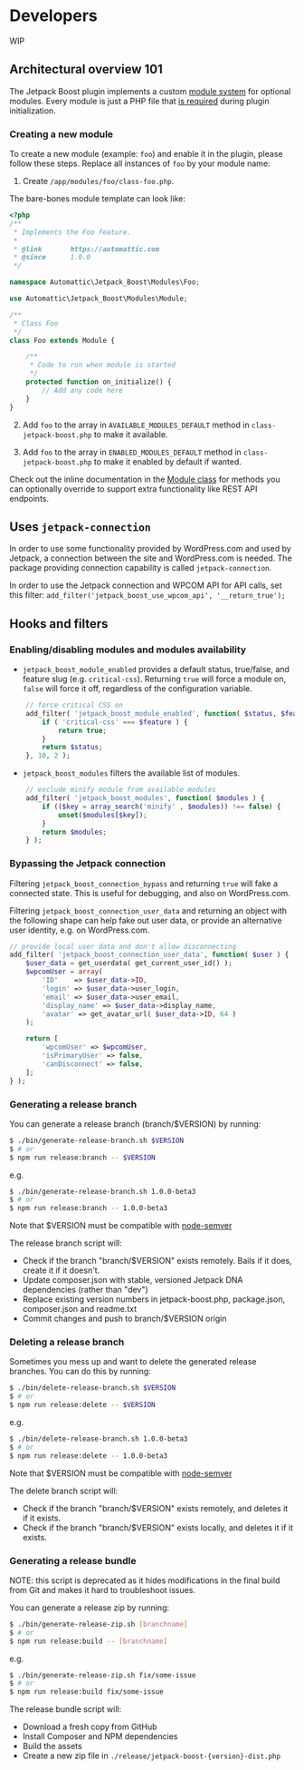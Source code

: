 # Developers

WIP

## Architectural overview 101

The Jetpack Boost plugin implements a custom [module system](https://github.com/Automattic/jetpack-boost/tree/trunk/app/modules) for optional modules. Every module is just a PHP file that [is required](https://github.com/Automattic/jetpack-boost/blob/df0070ee7375ff0a84351efe5bc53d3d0a67ed5d/app/class-jetpack-boost.php#L107-L129) during plugin initialization.

### Creating a new module

To create a new module (example: `foo`) and enable it in the plugin, please follow these steps. Replace all instances of `foo` by your module name:

1.  Create `/app/modules/foo/class-foo.php`.

The bare-bones module template can look like:

```php
<?php
/**
 * Implements the Foo feature.
 *
 * @link       https://automattic.com
 * @since      1.0.0
 */

namespace Automattic\Jetpack_Boost\Modules\Foo;

use Automattic\Jetpack_Boost\Modules\Module;

/**
 * Class Foo
 */
class Foo extends Module {

	/**
	 * Code to run when module is started
	 */
	protected function on_initialize() {
        // Add any code here
	}
}
```

2.  Add `foo` to the array in `AVAILABLE_MODULES_DEFAULT` method in `class-jetpack-boost.php` to make it available.

3.  Add `foo` to the array in `ENABLED_MODULES_DEFAULT` method in `class-jetpack-boost.php` to make it enabled by default if wanted.

Check out the inline documentation in the [Module class](https://github.com/Automattic/jetpack-boost/blob/trunk/app/modules/class-module.php) for methods you can optionally override to support extra functionality like REST API endpoints.

## Uses `jetpack-connection`

In order to use some functionality provided by WordPress.com and used by Jetpack, a connection between the site and WordPress.com is needed. The package providing connection capability is called `jetpack-connection`.

In order to use the Jetpack connection and WPCOM API for API calls, set this filter: `add_filter('jetpack_boost_use_wpcom_api', '__return_true');`

## Hooks and filters

### Enabling/disabling modules and modules availability

- `jetpack_boost_module_enabled` provides a default status, true/false, and feature slug (e.g. `critical-css`). Returning `true` will force a module on, `false` will force it off, regardless of the configuration variable.

```php
	// force critical CSS on
	add_filter( 'jetpack_boost_module_enabled', function( $status, $feature ) {
		if ( 'critical-css' === $feature ) {
			return true;
		}
		return $status;
	}, 10, 2 );
```

- `jetpack_boost_modules` filters the available list of modules.

```php
	// exclude minify module from available modules
	add_filter( 'jetpack_boost_modules', function( $modules ) {
		if (($key = array_search('minify' , $modules)) !== false) {
			unset($modules[$key]);
		}
		return $modules;
	} );
```

### Bypassing the Jetpack connection

Filtering `jetpack_boost_connection_bypass` and returning `true` will fake a connected state. This is useful for debugging, and also on WordPress.com.

Filtering `jetpack_boost_connection_user_data` and returning an object with the following shape can help fake out user data, or provide an alternative user identity, e.g. on WordPress.com.

```php
// provide local user data and don't allow disconnecting
add_filter( 'jetpack_boost_connection_user_data', function( $user ) {
	$user_data = get_userdata( get_current_user_id() );
	$wpcomUser = array(
		'ID'    => $user_data->ID,
		'login' => $user_data->user_login,
		'email' => $user_data->user_email,
		'display_name' => $user_data->display_name,
		'avatar' => get_avatar_url( $user_data->ID, 64 )
	);

	return [
		'wpcomUser' => $wpcomUser,
		'isPrimaryUser' => false,
		'canDisconnect' => false,
	];
} );
```

### Generating a release branch

You can generate a release branch (branch/$VERSION) by running:

```sh
$ ./bin/generate-release-branch.sh $VERSION
$ # or
$ npm run release:branch -- $VERSION
```

e.g.

```sh
$ ./bin/generate-release-branch.sh 1.0.0-beta3
$ # or
$ npm run release:branch -- 1.0.0-beta3
```

Note that $VERSION must be compatible with [node-semver](https://github.com/npm/node-semver)

The release branch script will:
 * Check if the branch "branch/$VERSION" exists remotely. Bails if it does, create it if it doesn't.
 * Update composer.json with stable, versioned Jetpack DNA dependencies (rather than "dev")
 * Replace existing version numbers in jetpack-boost.php, package.json, composer.json and readme.txt
 * Commit changes and push to branch/$VERSION origin

### Deleting a release branch

Sometimes you mess up and want to delete the generated release branches. You can do this by running:

```sh
$ ./bin/delete-release-branch.sh $VERSION
$ # or
$ npm run release:delete -- $VERSION
```

e.g.

```sh
$ ./bin/delete-release-branch.sh 1.0.0-beta3
$ # or
$ npm run release:delete -- 1.0.0-beta3
```

Note that $VERSION must be compatible with [node-semver](https://github.com/npm/node-semver)

The delete branch script will:
 * Check if the branch "branch/$VERSION" exists remotely, and deletes it if it exists.
 * Check if the branch "branch/$VERSION" exists locally, and deletes it if it exists.

### Generating a release bundle

NOTE: this script is deprecated as it hides modifications in the final build from Git and makes it hard to troubleshoot issues.

You can generate a release zip by running:

```sh
$ ./bin/generate-release-zip.sh [branchname]
$ # or
$ npm run release:build -- [branchname]
```

e.g.

```sh
$ ./bin/generate-release-zip.sh fix/some-issue
$ # or
$ npm run release:build fix/some-issue
```

The release bundle script will:
 * Download a fresh copy from GitHub
 * Install Composer and NPM dependencies
 * Build the assets
 * Create a new zip file in `./release/jetpack-boost-{version}-dist.php`
